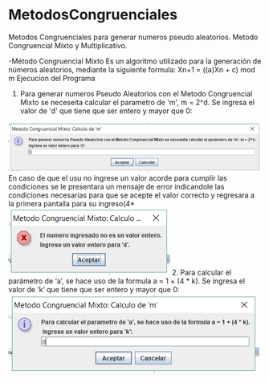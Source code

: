 # MetodosCongruenciales
Metodos Congruenciales para generar numeros pseudo aleatorios. Metodo Congruencial Mixto y Multiplicativo.

-Método Congruencial Mixto
Es un algoritmo utilizado para la generación de números aleatorios, mediante la siguiente formula:
Xn+1 = ((a)Xn + c) mod m
Ejecucion del Programa
1.  Para generar numeros Pseudo Aleatorios con el Metodo Congruencial Mixto se neceseita calcular el parametro de 'm', m = 2^d.
Se ingresa el valor de 'd' que tiene que ser entero y mayor que 0:
<img src="mixto1d.PNG" />
En caso de que el usu no ingrese un valor acorde para cumplir las condiciones se le presentara un mensaje de error indicandole las condiciones necesarias para que se acepte el valor correcto y regresara a la primera pantalla para su ingreso(4*
<img src= "mixto1drest.PNG"/>
2. Para calcular el parámetro de ‘a’, se hace uso de la formula a = 1 + (4 * k).
Se ingresa el valor de ‘k’ que tiene que ser entero y mayor que 0:
<img src="mixto2k.PNG" /
Para todos los ingresos de valores en caso de no cumpli las condiciones se presentara mensajes  como el mencionado anteriormente
3.  Se ingresa el valor  de xn que tiene que ser entero y mayor que 0:
<img src="mixto3xn.PNG"/>
